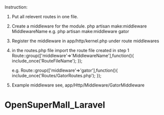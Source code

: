 Instruction:
1) Put all relevent routes in one file.
2) Create a middleware for the module.
	 php artisan make:middleware MiddlewareName
e.g. php artisan make:middleware gator

3) Register the middleware in app/http/kernel.php under route middlewares
4) in the routes.php file import the route file created in step 1
	Route::group(['middleware'=>'MiddlewareName'],function(){
		include_once('RouteFileName');
	});

	e.g.
	Route::group(['middleware'=>'gator'],function(){
		include_once('Routes/GatorRoutes.php');
	});

5) Example middleware see, app/Http/Middleware/GatorMiddleware
# OpenSuperMall_Laravel

